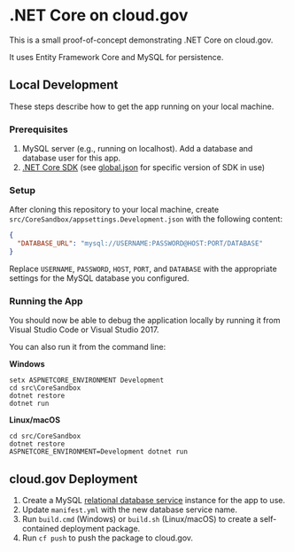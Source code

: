 # .NET Core on cloud.gov

This is a small proof-of-concept demonstrating .NET Core on cloud.gov.

It uses Entity Framework Core and MySQL for persistence.

## Local Development

These steps describe how to get the app running on your local machine.

### Prerequisites

1. MySQL server (e.g., running on localhost). Add a database and database user for this app.
2. [.NET Core SDK](https://www.microsoft.com/net/download/core) (see [global.json](global.json) for specific version of SDK in use)

### Setup

After cloning this repository to your local machine, create `src/CoreSandbox/appsettings.Development.json` with the following content:

```json
{
  "DATABASE_URL": "mysql://USERNAME:PASSWORD@HOST:PORT/DATABASE"
}
```

Replace `USERNAME`, `PASSWORD`, `HOST`, `PORT`, and `DATABASE` with the appropriate settings for the MySQL database you configured.

### Running the App

You should now be able to debug the application locally by running it from Visual Studio Code or Visual Studio 2017.

You can also run it from the command line:

**Windows**
```
setx ASPNETCORE_ENVIRONMENT Development
cd src\CoreSandbox
dotnet restore
dotnet run
```

**Linux/macOS**
```
cd src/CoreSandbox
dotnet restore
ASPNETCORE_ENVIRONMENT=Development dotnet run
```

## cloud.gov Deployment

1. Create a MySQL [relational database service](https://cloud.gov/docs/services/relational-database/) instance for the app to use.
2. Update `manifest.yml` with the new database service name.
3. Run `build.cmd` (Windows) or `build.sh` (Linux/macOS) to create a self-contained deployment package.
4. Run `cf push` to push the package to cloud.gov.
